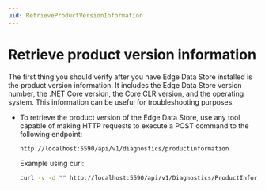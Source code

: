 ```yaml
---
uid: RetrieveProductVersionInformation
---
```


# Retrieve product version information

The first thing you should verify after you have Edge Data Store installed is the product version information. It includes the Edge Data Store version number, the .NET Core version, the Core CLR version, and the operating system. This information can be useful for troubleshooting purposes.

- To retrieve the product version of the Edge Data Store, use any tool capable of making HTTP requests to execute a POST command to the following endpoint:

  ```http
  http://localhost:5590/api/v1/diagnostics/productinformation
  ```

  Example using curl:

  ```bash
  curl -v -d "" http://localhost:5590/api/v1/Diagnostics/ProductInformation
  ```
